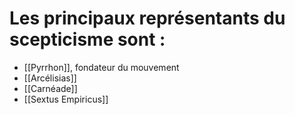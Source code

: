# Les principaux représentants du scepticisme sont :
- [[Pyrrhon]], fondateur du mouvement
- [[Arcélisias]]
- [[Carnéade]]
- [[Sextus Empiricus]]
